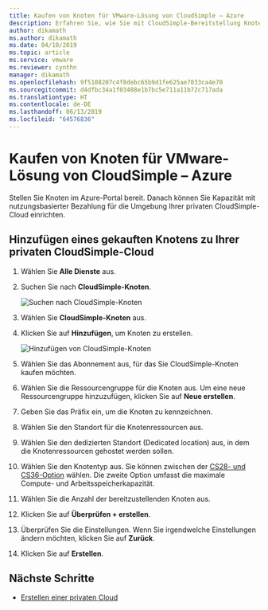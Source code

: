 ```yaml
---
title: Kaufen von Knoten für VMware-Lösung von CloudSimple – Azure
description: Erfahren Sie, wie Sie mit CloudSimple-Bereitstellung Knoten zu Ihrer VMWare-Lösung hinzufügen können.
author: dikamath
ms.author: dikamath
ms.date: 04/10/2019
ms.topic: article
ms.service: vmware
ms.reviewer: cynthn
manager: dikamath
ms.openlocfilehash: 9f5108207c4f8debc65b9d1fe625ae7033ca4e70
ms.sourcegitcommit: d4dfbc34a1f03488e1b7bc5e711a11b72c717ada
ms.translationtype: HT
ms.contentlocale: de-DE
ms.lasthandoff: 06/13/2019
ms.locfileid: "64576836"
---
```

# <a name="purchase-nodes-for-vmware-solution-by-cloudsimple---azure"></a>Kaufen von Knoten für VMware-Lösung von CloudSimple – Azure

Stellen Sie Knoten im Azure-Portal bereit. Danach können Sie Kapazität mit nutzungsbasierter Bezahlung für die Umgebung Ihrer privaten CloudSimple-Cloud einrichten.

## <a name="add-a-purchased-node-to-your-cloudsimple-private-cloud"></a>Hinzufügen eines gekauften Knotens zu Ihrer privaten CloudSimple-Cloud

1. Wählen Sie **Alle Dienste** aus.
2. Suchen Sie nach **CloudSimple-Knoten**.

   ![Suchen nach CloudSimple-Knoten](media/create-cloudsimple-node-search.png)

3. Wählen Sie **CloudSimple-Knoten** aus.
4. Klicken Sie auf **Hinzufügen**, um Knoten zu erstellen.

    ![Hinzufügen von CloudSimple-Knoten](media/create-cloudsimple-node-add.png)

5. Wählen Sie das Abonnement aus, für das Sie CloudSimple-Knoten kaufen möchten.
6. Wählen Sie die Ressourcengruppe für die Knoten aus. Um eine neue Ressourcengruppe hinzuzufügen, klicken Sie auf **Neue erstellen**.
7. Geben Sie das Präfix ein, um die Knoten zu kennzeichnen.
8. Wählen Sie den Standort für die Knotenressourcen aus.
9. Wählen Sie den dedizierten Standort (Dedicated location) aus, in dem die Knotenressourcen gehostet werden sollen.
10. Wählen Sie den Knotentyp aus. Sie können zwischen der [CS28- und CS36-Option](cloudsimple-node.md) wählen. Die zweite Option umfasst die maximale Compute- und Arbeitsspeicherkapazität.
11. Wählen Sie die Anzahl der bereitzustellenden Knoten aus.
12. Klicken Sie auf **Überprüfen + erstellen**.
13. Überprüfen Sie die Einstellungen. Wenn Sie irgendwelche Einstellungen ändern möchten, klicken Sie auf **Zurück**.
14. Klicken Sie auf **Erstellen**.

## <a name="next-steps"></a>Nächste Schritte

* [Erstellen einer privaten Cloud](https://docs.azure.cloudsimple.com/create-private-cloud/)
